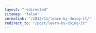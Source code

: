 ```yaml
---
layout: "redirected"
sitemap: "false"
permalink: "/2012/11/learn-by-doing-it/"
redirect_to: "/post/learn-by-doing-it"
---
```




